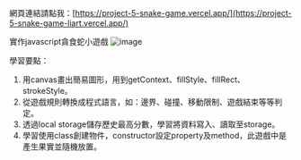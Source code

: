 網頁連結請點我：[https://project-5-snake-game.vercel.app/](https://project-5-snake-game-liart.vercel.app/)

實作javascript貪食蛇小遊戲
![image](https://github.com/larry840/project-5-snake-game/assets/137968655/a601cac7-2c3b-49f8-b8f9-67526200f9e8)

學習要點：
1. 用canvas畫出簡易圖形，用到getContext、fillStyle、fillRect、strokeStyle。
2. 從遊戲規則轉換成程式語言，如：邊界、碰撞、移動限制、遊戲結束等等判定。
3. 透過local storage儲存歷史最高分數，學習將資料寫入、讀取至storage。
4. 學習使用class創建物件，constructor設定property及method，此遊戲中是產生果實並隨機放置。
